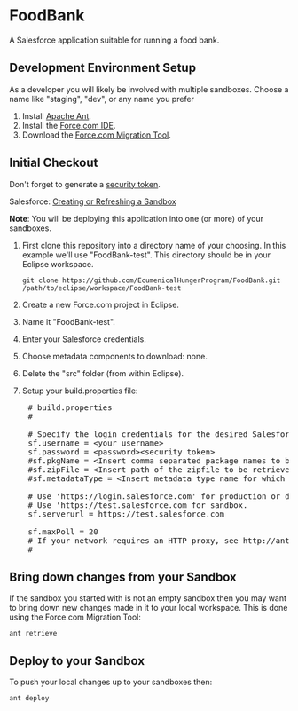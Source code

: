 FoodBank
========

A Salesforce application suitable for running a food bank.

Development Environment Setup
-----------------------------

As a developer you will likely be involved with multiple sandboxes.
Choose a name like "staging", "dev", or any name you prefer

1. Install [Apache Ant](http://ant.apache.org/).
2. Install the [Force.com IDE](http://wiki.developerforce.com/page/Force.com_IDE).
3. Download the [Force.com Migration Tool](https://na3.salesforce.com/dwnld/SfdcAnt/salesforce_ant_31.0.zip).

Initial Checkout
----------------

Don't forget to generate a [security token](https://help.salesforce.com/apex/HTViewHelpDoc?id=user_security_token.htm).

Salesforce: [Creating or Refreshing a Sandbox](https://help.salesforce.com/HTViewHelpDoc?id=data_sandbox_create.htm&language=en_US)

**Note**: You will be deploying this application into one (or more) of your sandboxes.

1. First clone this repository into a directory name of your choosing. In this example we'll
use "FoodBank-test". This directory should be in your Eclipse workspace.

    ```
    git clone https://github.com/EcumenicalHungerProgram/FoodBank.git /path/to/eclipse/workspace/FoodBank-test
    ```

2. Create a new Force.com project in Eclipse.
  1. Name it "FoodBank-test".
  2. Enter your Salesforce credentials.
  3. Choose metadata components to download: none.

3. Delete the "src" folder (from within Eclipse).

4. Setup your build.properties file:

<pre>
    # build.properties
    #

    # Specify the login credentials for the desired Salesforce organization
    sf.username = &lt;your username&gt;
    sf.password = &lt;password>&lt;security token&gt;
    #sf.pkgName = &lt;Insert comma separated package names to be retrieved&gt;
    #sf.zipFile = &lt;Insert path of the zipfile to be retrieved&gt;
    #sf.metadataType = &lt;Insert metadata type name for which listMetadata or bulkRetrieve operations are to be performed&gt;

    # Use 'https://login.salesforce.com' for production or developer edition (the default if not specified).
    # Use 'https://test.salesforce.com for sandbox.
    sf.serverurl = https://test.salesforce.com

    sf.maxPoll = 20
    # If your network requires an HTTP proxy, see http://ant.apache.org/manual/proxy.html for configuration.
    #
</pre>

Bring down changes from your Sandbox
------------------------------------

If the sandbox you started with is not an empty sandbox then you may want to
bring down new changes made in it to your local workspace. This is done using
the Force.com Migration Tool:

    ant retrieve

Deploy to your Sandbox
----------------------

To push your local changes up to your sandboxes then:

    ant deploy

